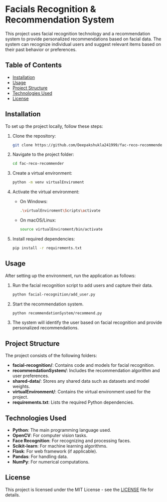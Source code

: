# Facials Recognition & Recommendation System

This project uses facial recognition technology and a recommendation system to provide personalized recommendations based on facial data. The system can recognize individual users and suggest relevant items based on their past behavior or preferences.

## Table of Contents
- [Installation](#installation)
- [Usage](#usage)
- [Project Structure](#project-structure)
- [Technologies Used](#technologies-used)
- [License](#license)

## Installation

To set up the project locally, follow these steps:

1. Clone the repository:
    ```bash
    git clone https://github.com/Deepakshukla241999/fac-reco-recommender.git
    ```

2. Navigate to the project folder:
    ```bash
    cd fac-reco-recommender
    ```

3. Create a virtual environment:
    ```bash
    python -m venv virtualEnviroment
    ```

4. Activate the virtual environment:
    - On Windows:
        ```bash
        .\virtualEnviroment\Scripts\activate
        ```
    - On macOS/Linux:
        ```bash
        source virtualEnviroment/bin/activate
        ```

5. Install required dependencies:
    ```bash
    pip install -r requirements.txt
    ```

## Usage

After setting up the environment, run the application as follows:

1. Run the facial recognition script to add users and capture their data.
    ```bash
    python facial-recognition/add_user.py
    ```

2. Start the recommendation system.
    ```bash
    python recommendationSystem/recommend.py
    ```

3. The system will identify the user based on facial recognition and provide personalized recommendations.

## Project Structure

The project consists of the following folders:

- **facial-recognition/**: Contains code and models for facial recognition.
- **recommendationSystem/**: Includes the recommendation algorithm and user preferences.
- **shared-data/**: Stores any shared data such as datasets and model weights.
- **virtualEnvironment/**: Contains the virtual environment used for the project.
- **requirements.txt**: Lists the required Python dependencies.

## Technologies Used

- **Python**: The main programming language used.
- **OpenCV**: For computer vision tasks.
- **Face Recognition**: For recognizing and processing faces.
- **Scikit-learn**: For machine learning algorithms.
- **Flask**: For web framework (if applicable).
- **Pandas**: For handling data.
- **NumPy**: For numerical computations.

## License

This project is licensed under the MIT License - see the [LICENSE](LICENSE) file for details.
